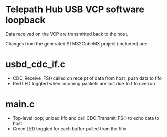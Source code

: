 # Telepath Hub USB VCP software loopback

Data received on the VCP are transmitted back to the host.

Changes from the generated STM32CubeMX project (included) are:

# usbd_cdc_if.c

- CDC_Receive_FS() called on receipt of data from host; push data to fifo
- Red LED toggled when incoming packets are lost due to fifo overrun

# main.c

- Top-level loop; unload fifo and call CDC_Transmit_FS() to echo data to host
- Green LED toggled for each buffer pulled from the fifo
